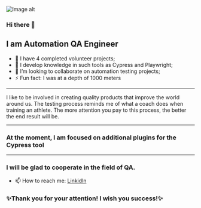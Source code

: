 ![Image alt](https://github.com/SerhiiQAA/SerhiiQAA/blob/main/newQAfunny.jpg)

### Hi there 👋
## I am Automation QA Engineer
- 🔭 I have 4 completed volunteer projects;
- 🌱 I develop knowledge in such tools as Cypress and Playwright;
- 👯 I’m looking to collaborate on automation testing projects;
- ⚡ Fun fact: I was at a depth of 1000 meters
___
I like to be involved in creating quality products that improve the world around us. The testing process reminds me of what a coach does when training an athlete. The more attention you pay to this process, the better the end result will be.
___
### At the moment, I am focused on additional plugins for the Cypress tool
___
### I will be glad to cooperate in the field of QA.
- 📫 How to reach me: [Linkidln](https://www.linkedin.com/in/serhiiqaengineer/)

### ✨Thank you for your attention! I wish you success!✨
